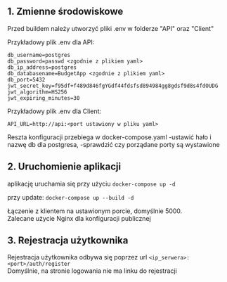 ## 1. Zmienne środowiskowe
Przed buildem należy utworzyć pliki .env w folderze "API" oraz "Client"

Przykładowy plik .env dla API:
```
db_username=postgres
db_password=passwd <zgodnie z plikiem yaml>
db_ip_address=postgres
db_databasename=BudgetApp <zgodnie z plikiem yaml>
db_port=5432
jwt_secret_key=f95df+f489d846fgYGdf44fdsfsd894984gg8gdsf9d8s4fdOUDG
jwt_algorithm=HS256
jwt_expiring_minutes=30
```

Przykładowy plik .env dla Client:
```
API_URL=http://api:<port ustawiony w pliku yaml>
```

Reszta konfiguracji przebiega w docker-compose.yaml
-ustawić hało i nazwę db dla postgresa,
-sprawdzić czy porządane porty są wystawione

## 2. Uruchomienie aplikacji

aplikację uruchamia się przy użyciu
`docker-compose up -d`

przy update:
`docker-compose up --build -d`

Łączenie z klientem na ustawionym porcie, domyślnie 5000. <br>
Zalecane użycie Nginx dla konfiguracji publicznej

## 3. Rejestracja użytkownika

Rejestracja użytkownika odbywa się poprzez url `<ip_serwera>:<port>/auth/register`<br>
Domyślnie, na stronie logowania nie ma linku do rejestracji

